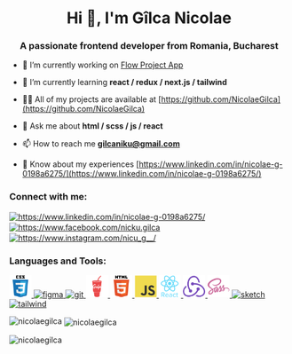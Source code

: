 <h1 align="center">Hi 👋, I'm Gîlca Nicolae</h1>
<h3 align="center">A passionate frontend developer from Romania, Bucharest</h3>

- 🔭 I’m currently working on [Flow Project App](https://github.com/NicolaeGilca/ngilca-social-media-app)

- 🌱 I’m currently learning **react / redux / next.js / tailwind**

- 👨‍💻 All of my projects are available at [https://github.com/NicolaeGilca](https://github.com/NicolaeGilca)

- 💬 Ask me about **html / scss / js / react**

- 📫 How to reach me **gilcaniku@gmail.com**

- 📄 Know about my experiences [https://www.linkedin.com/in/nicolae-g-0198a6275/](https://www.linkedin.com/in/nicolae-g-0198a6275/)

<h3 align="left">Connect with me:</h3>
<p align="left">
<a href="https://linkedin.com/in/https://www.linkedin.com/in/nicolae-g-0198a6275/" target="blank"><img align="center" src="https://raw.githubusercontent.com/rahuldkjain/github-profile-readme-generator/master/src/images/icons/Social/linked-in-alt.svg" alt="https://www.linkedin.com/in/nicolae-g-0198a6275/" height="30" width="40" /></a>
<a href="https://fb.com/https://www.facebook.com/nicku.gilca" target="blank"><img align="center" src="https://raw.githubusercontent.com/rahuldkjain/github-profile-readme-generator/master/src/images/icons/Social/facebook.svg" alt="https://www.facebook.com/nicku.gilca" height="30" width="40" /></a>
<a href="https://instagram.com/https://www.instagram.com/nicu_g__/" target="blank"><img align="center" src="https://raw.githubusercontent.com/rahuldkjain/github-profile-readme-generator/master/src/images/icons/Social/instagram.svg" alt="https://www.instagram.com/nicu_g__/" height="30" width="40" /></a>
</p>

<h3 align="left">Languages and Tools:</h3>
<p align="left"> <a href="https://www.w3schools.com/css/" target="_blank" rel="noreferrer"> <img src="https://raw.githubusercontent.com/devicons/devicon/master/icons/css3/css3-original-wordmark.svg" alt="css3" width="40" height="40"/> </a> <a href="https://www.figma.com/" target="_blank" rel="noreferrer"> <img src="https://www.vectorlogo.zone/logos/figma/figma-icon.svg" alt="figma" width="40" height="40"/> </a> <a href="https://git-scm.com/" target="_blank" rel="noreferrer"> <img src="https://www.vectorlogo.zone/logos/git-scm/git-scm-icon.svg" alt="git" width="40" height="40"/> </a> <a href="https://gulpjs.com" target="_blank" rel="noreferrer"> <img src="https://raw.githubusercontent.com/devicons/devicon/master/icons/gulp/gulp-plain.svg" alt="gulp" width="40" height="40"/> </a> <a href="https://www.w3.org/html/" target="_blank" rel="noreferrer"> <img src="https://raw.githubusercontent.com/devicons/devicon/master/icons/html5/html5-original-wordmark.svg" alt="html5" width="40" height="40"/> </a> <a href="https://developer.mozilla.org/en-US/docs/Web/JavaScript" target="_blank" rel="noreferrer"> <img src="https://raw.githubusercontent.com/devicons/devicon/master/icons/javascript/javascript-original.svg" alt="javascript" width="40" height="40"/> </a> <a href="https://reactjs.org/" target="_blank" rel="noreferrer"> <img src="https://raw.githubusercontent.com/devicons/devicon/master/icons/react/react-original-wordmark.svg" alt="react" width="40" height="40"/> </a> <a href="https://redux.js.org" target="_blank" rel="noreferrer"> <img src="https://raw.githubusercontent.com/devicons/devicon/master/icons/redux/redux-original.svg" alt="redux" width="40" height="40"/> </a> <a href="https://sass-lang.com" target="_blank" rel="noreferrer"> <img src="https://raw.githubusercontent.com/devicons/devicon/master/icons/sass/sass-original.svg" alt="sass" width="40" height="40"/> </a> <a href="https://www.sketch.com/" target="_blank" rel="noreferrer"> <img src="https://www.vectorlogo.zone/logos/sketchapp/sketchapp-icon.svg" alt="sketch" width="40" height="40"/> </a> <a href="https://tailwindcss.com/" target="_blank" rel="noreferrer"> <img src="https://www.vectorlogo.zone/logos/tailwindcss/tailwindcss-icon.svg" alt="tailwind" width="40" height="40"/> </a></p>

<p><img align="left" src="https://github-readme-stats.vercel.app/api/top-langs?username=nicolaegilca&show_icons=true&locale=en&layout=compact" alt="nicolaegilca" /></p>

<p>&nbsp;<img align="center" src="https://github-readme-stats.vercel.app/api?username=nicolaegilca&show_icons=true&locale=en" alt="nicolaegilca" /></p>

<p><img align="center" src="https://github-readme-streak-stats.herokuapp.com/?user=nicolaegilca&" alt="nicolaegilca" /></p>
